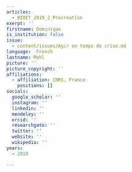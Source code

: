 ```yaml
---
articles:
  - BIOET_2019_2_Procreation
exerpt: ''
firstname: Dominique
is_institution: false
issue:
  - content/issues/Agir en temps de crise.md
language:  French
lastname: Mehl
picture: ''
picture_copyright: ''
affiliations:
  - affiliation: CNRS, France
    positions: []
socials:
  google_scholar: ''
  instagram: ''
  linkedin: ''
  mendeley: ''
  orcid: ''
  researchgate: ''
  twitter: ''
  website: ''
  wikipedia: ''
years:
  - 2019

---
```

